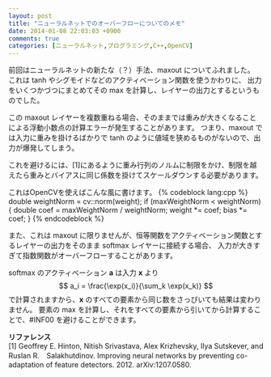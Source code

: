 ```yaml
---
layout: post
title: "ニューラルネットでのオーバーフローについてのメモ"
date: 2014-01-08 22:03:03 +0900
comments: true
categories: [ニューラルネット,プログラミング,C++,OpenCV]
---
```

前回はニューラルネットの新たな（？）手法、maxout についてふれました。
これは tanh やシグモイドなどのアクティベーション関数を使うかわりに、
出力をいくつかづつにまとめてその max を計算し、レイヤーの出力とするというものでした。

この maxout レイヤーを複数重ねる場合、そのままでは重みが大きくなることによる浮動小数点の計算エラーが発生することがあります。
つまり、maxout では入力に重みを掛けるばかりで tanh のように値域を狭めるものがないので、出力が爆発してしまう。

これを避けるには、[1]にあるように重み行列のノルムに制限をかけ、制限を越えたら重みとバイアスに同じ係数を掛けてスケールダウンする必要があります。

<!-- more -->

これはOpenCVを使えばこんな風に書けます。
{% codeblock lang:cpp %}
double weightNorm = cv::norm(weight);
if (maxWeightNorm < weightNorm)
{
  double coef = maxWeightNorm / weightNorm;
  weight *= coef;
  bias *= coef;
}
{% endcodeblock %}

また、これは maxout に限りませんが、恒等関数をアクティベーション関数とするレイヤーの出力をそのまま softmax レイヤーに接続する場合、
入力が大きすぎて指数関数がオーバーフローすることがあります。

softmax のアクティベーション $\mathbf{a}$ は入力 $\mathbf{x}$ より
$$
a_i = \frac{\exp(x_i)}{\sum_k \exp(x_k)}
$$
で計算されますから、$\mathbf{x}$ のすべての要素から同じ数をさっぴいても結果は変わりません。
要素の max を計算し、それをすべての要素から引いてから計算することで、#INF00 を避けることができます。

**リファレンス**<br>
[1] Geoffrey E. Hinton, Nitish Srivastava, Alex Krizhevsky, Ilya Sutskever, and Ruslan R.　Salakhutdinov. Improving neural networks by preventing co-adaptation of feature detectors.
2012. arXiv:1207.0580.